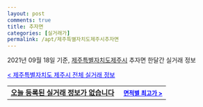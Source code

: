 ```yaml
---
layout: post
comments: true
title: 추자면
categories: [실거래가]
permalink: /apt/제주특별자치도제주시추자면
---
```


2021년 09월 18일 기준, <a href="/apt/제주특별자치도제주시">제주특별자치도제주시</a> 추자면 한달간 실거래 정보

<a style="color: blue;" href="/apt/제주특별자치도제주시">< 제주특별자치도 제주시 전체 실거래 정보</a>
<!---- start ---->
<table>
  <tr>
    <td colspan="4" style="font-weight: bold;"><a href="/apt/제주특별자치도제주시추자면{name_without_space}">오늘 등록된 실거래 정보가 없습니다</a> &nbsp;&nbsp;&nbsp; <a style="color: blue; font-size: smaller;" href="/apt/제주특별자치도제주시추자면{name_without_space}">면적별 최고가 ></a></td>
  </tr>
    
</table>
<!---- end ---->
    